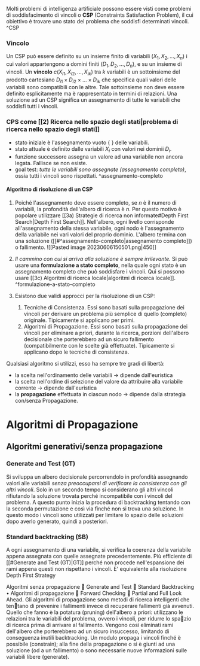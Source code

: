 Molti problemi di intelligenza artificiale possono essere visti come problemi di soddisfacimento di vincoli o **CSP** (Constraints Satisfaction Problem), il cui obiettivo è trovare uno stato del problema che soddisfi determinati vincoli. ^CSP

### Vincolo
Un CSP può essere definito su un insieme finito di variabili ($X_1, X_2, ..., X_n$) i cui valori appartengono a domini finiti ($D_1, D_2, ..., D_n$), e su un insieme di vincoli. Un **vincolo** $c(X_{i1}, X_{i2}, ..., X_{ik})$ tra $k$ variabili è un sottoinsieme del prodotto cartesiano $D_{i1} × D_{i2} × ... × D_{ik}$ che specifica quali valori delle variabili sono compatibili con le altre.
Tale sottoinsieme non deve essere definito esplicitamente ma è rappresentato in termini di relazioni.
Una soluzione ad un CSP significa un assegnamento di tutte le variabili che soddisfi tutti i vincoli.

### CPS come [[2) Ricerca nello spazio degli stati|problema di ricerca nello spazio degli stati]]
- stato iniziale è l'assegnamento vuoto { } delle variabili.
- stato attuale è definito dalle variabili $X_i$ con valori nei dominii $D_i$.
- funzione successore assegna un valore ad una variabile non ancora legata. Fallisce se non esiste.
- goal test: *tutte le variabili sono assegnate (assegnamento completo)*, ossia tutti i vincoli sono rispettati. ^assegnamento-completo

#### Algoritmo di risoluzione di un CSP
1) Poiché l'assegnamento deve essere completo, se $n$ è il numero di variabili, la profondità dell'albero di ricerca è $n$. Per questo motivo è popolare utilizzare [[3a) Strategie di ricerca non informate#Depth First Search|Depth First Search]]. Nell'albero, ogni livello corrisponde all'assegnamento della stessa variabile, ogni nodo è l'assegnamento della variabile nei vari valori del proprio dominio. L'albero termina con una soluzione ([[#^assegnamento-completo|assegnamento completo]]) o fallimento. 
![[Pasted image 20230606150501.png|450]]

2) *Il cammino con cui si arriva alla soluzione è sempre irrilevante.* Si può usare una **formulazione a stato completo**, nella quale ogni stato è un assegnamento completo che può soddisfare i vincoli. Qui si possono usare [[3c) Algoritmi di ricerca locale|algoritmi di ricerca locale]]. ^formulazione-a-stato-completo

3) Esistono due validi approcci per la risoluzione di un CSP:
	1) Tecniche di Consistenza. Essi sono basati sulla propagazione dei vincoli per derivare un problema più semplice di quello (completo) originale. Tipicamente si applicano per primi.
	2) Algoritmi di Propagazione. Essi sono basati sulla propagazione dei vincoli per eliminare a priori, durante la ricerca, porzioni dell'albero decisionale che porterebbero ad un sicuro fallimento (compatibilmente con le scelte già effettuate). Tipicamente si applicano dopo le tecniche di consistenza.

Qualsiasi algoritmo si utilizzi, esso ha sempre tre gradi di libertà:
- la scelta nell'ordinamento delle variabili -> dipende dall'euristica
- la scelta nell'ordine di selezione del valore da attribuire alla variabile corrente -> dipende dall'euristica
- la **propagazione** effettuata in ciascun nodo -> dipende dalla strategia con/senza Propagazione.


# Algoritmi di Propagazione

## Algoritmi generativi/senza propagazione

### Generate and Test (GT)
Si sviluppa un albero decisionale percorrendolo in profondità assegnando valori alle variabili *senza preoccuparsi di verificare la consistenza con gli altri vincoli*.
Solo in un secondo tempo si considerano gli altri vincoli rifiutando la soluzione trovata perché incompatibile con i vincoli del problema. A questo punto inizia la procedura di backtracking tentando con la seconda permutazione e così via finché non si trova una soluzione.
In questo modo i vincoli sono utilizzati per limitare lo spazio delle soluzioni dopo averlo generato, quindi a posteriori.

### Standard backtracking (SB)
A ogni assegnamento di una variabile, si verifica la coerenza della variabile appena assegnata con quelle assegnate precedentemente.
Più efficiente di [[#Generate and Test (GT)|GT]] perché non procede nell'espansione dei rami appena questi non rispettano i vincoli.
E' equivalente alla risoluzione Depth First Strategy 

Algoritmi senza propagazione  Generate and Test  Standard Backtracking • Algoritmi di propagazione  Forward Checking  Partial and Full Look Ahead. Gli algoritmi di propagazione sono metodi di ricerca intelligenti che tentano di prevenire i fallimenti invece di recuperare fallimenti già avvenuti. Quello che fanno è la potatura (pruning) dell'albero a priori: utilizzano le relazioni tra le variabili del problema, ovvero i vincoli, per ridurre lo spazio di ricerca prima di arrivare al fallimento. Vengono così eliminati rami dell'albero che porterebbero ad un sicuro insuccesso, limitando di conseguenza inutili backtracking. Un modulo propaga i vincoli finché è possibile (constrain); alla fine della propagazione o si è giunti ad una soluzione (od a un fallimento) o sono necessarie nuove informazioni sulle variabili libere (generate).